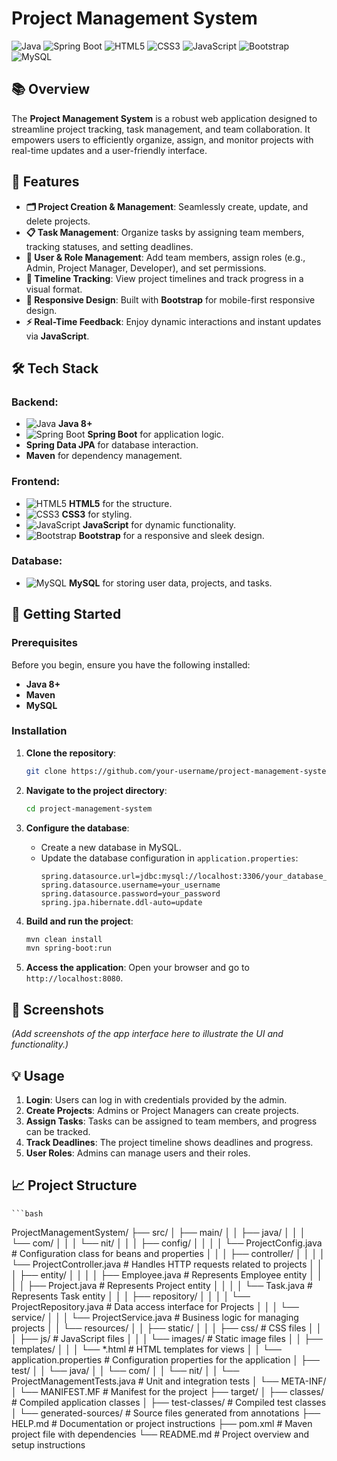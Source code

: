 # Project Management System

![Java](https://img.shields.io/badge/Java-ED8B00?style=for-the-badge&logo=java&logoColor=white)
![Spring Boot](https://img.shields.io/badge/Spring%20Boot-6DB33F?style=for-the-badge&logo=spring-boot&logoColor=white)
![HTML5](https://img.shields.io/badge/HTML5-E34F26?style=for-the-badge&logo=html5&logoColor=white)
![CSS3](https://img.shields.io/badge/CSS3-1572B6?style=for-the-badge&logo=css3&logoColor=white)
![JavaScript](https://img.shields.io/badge/JavaScript-F7DF1E?style=for-the-badge&logo=javascript&logoColor=black)
![Bootstrap](https://img.shields.io/badge/Bootstrap-563D7C?style=for-the-badge&logo=bootstrap&logoColor=white)
![MySQL](https://img.shields.io/badge/MySQL-4479A1?style=for-the-badge&logo=mysql&logoColor=white)

## 📚 Overview

The **Project Management System** is a robust web application designed to streamline project tracking, task management, and team collaboration. It empowers users to efficiently organize, assign, and monitor projects with real-time updates and a user-friendly interface.

## 🌟 Features

- **🗂️ Project Creation & Management**: Seamlessly create, update, and delete projects.
- **📋 Task Management**: Organize tasks by assigning team members, tracking statuses, and setting deadlines.
- **👥 User & Role Management**: Add team members, assign roles (e.g., Admin, Project Manager, Developer), and set permissions.
- **📅 Timeline Tracking**: View project timelines and track progress in a visual format.
- **📱 Responsive Design**: Built with **Bootstrap** for mobile-first responsive design.
- **⚡ Real-Time Feedback**: Enjoy dynamic interactions and instant updates via **JavaScript**.

## 🛠️ Tech Stack

### Backend:
- ![Java](https://img.shields.io/badge/Java-ED8B00?style=for-the-badge&logo=java&logoColor=white) **Java 8+**
- ![Spring Boot](https://img.shields.io/badge/Spring%20Boot-6DB33F?style=for-the-badge&logo=spring-boot&logoColor=white) **Spring Boot** for application logic.
- **Spring Data JPA** for database interaction.
- **Maven** for dependency management.

### Frontend:
- ![HTML5](https://img.shields.io/badge/HTML5-E34F26?style=for-the-badge&logo=html5&logoColor=white) **HTML5** for the structure.
- ![CSS3](https://img.shields.io/badge/CSS3-1572B6?style=for-the-badge&logo=css3&logoColor=white) **CSS3** for styling.
- ![JavaScript](https://img.shields.io/badge/JavaScript-F7DF1E?style=for-the-badge&logo=javascript&logoColor=black) **JavaScript** for dynamic functionality.
- ![Bootstrap](https://img.shields.io/badge/Bootstrap-563D7C?style=for-the-badge&logo=bootstrap&logoColor=white) **Bootstrap** for a responsive and sleek design.

### Database:
- ![MySQL](https://img.shields.io/badge/MySQL-4479A1?style=for-the-badge&logo=mysql&logoColor=white) **MySQL** for storing user data, projects, and tasks.

## 🚀 Getting Started

### Prerequisites

Before you begin, ensure you have the following installed:
- **Java 8+** 
- **Maven** 
- **MySQL** 

### Installation

1. **Clone the repository**:
    ```bash
    git clone https://github.com/your-username/project-management-system.git
    ```

2. **Navigate to the project directory**:
    ```bash
    cd project-management-system
    ```

3. **Configure the database**:
    - Create a new database in MySQL.
    - Update the database configuration in `application.properties`:
      ```properties
      spring.datasource.url=jdbc:mysql://localhost:3306/your_database_name
      spring.datasource.username=your_username
      spring.datasource.password=your_password
      spring.jpa.hibernate.ddl-auto=update
      ```

4. **Build and run the project**:
    ```bash
    mvn clean install
    mvn spring-boot:run
    ```

5. **Access the application**: 
   Open your browser and go to `http://localhost:8080`.

## 📸 Screenshots

*(Add screenshots of the app interface here to illustrate the UI and functionality.)*

## 💡 Usage

1. **Login**: Users can log in with credentials provided by the admin.
2. **Create Projects**: Admins or Project Managers can create projects.
3. **Assign Tasks**: Tasks can be assigned to team members, and progress can be tracked.
4. **Track Deadlines**: The project timeline shows deadlines and progress.
5. **User Roles**: Admins can manage users and their roles.

## 📈 Project Structure
    ```bash

ProjectManagementSystem/
├── src/
│   ├── main/
│   │   ├── java/
│   │   │   └── com/
│   │   │       └── nit/
│   │   │           ├── config/
│   │   │           │   └── ProjectConfig.java          # Configuration class for beans and properties
│   │   │           ├── controller/
│   │   │           │   └── ProjectController.java      # Handles HTTP requests related to projects
│   │   │           ├── entity/
│   │   │           │   ├── Employee.java               # Represents Employee entity
│   │   │           │   ├── Project.java                # Represents Project entity
│   │   │           │   └── Task.java                   # Represents Task entity
│   │   │           ├── repository/
│   │   │           │   └── ProjectRepository.java      # Data access interface for Projects
│   │   │           └── service/
│   │   │               └── ProjectService.java         # Business logic for managing projects
│   │   └── resources/
│   │       ├── static/
│   │       │   ├── css/                                # CSS files
│   │       │   ├── js/                                 # JavaScript files
│   │       │   └── images/                             # Static image files
│   │       ├── templates/
│   │       │   └── *.html                              # HTML templates for views
│   │       └── application.properties                  # Configuration properties for the application
│   ├── test/
│   │   └── java/
│   │       └── com/
│   │           └── nit/
│   │               └── ProjectManagementTests.java      # Unit and integration tests
│   └── META-INF/
│       └── MANIFEST.MF                                 # Manifest for the project
├── target/
│   ├── classes/                                         # Compiled application classes
│   ├── test-classes/                                    # Compiled test classes
│   └── generated-sources/                               # Source files generated from annotations
├── HELP.md                                              # Documentation or project instructions
├── pom.xml                                              # Maven project file with dependencies
└── README.md                                            # Project overview and setup instructions

